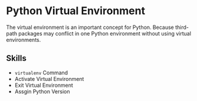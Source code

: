 # Python Virtual Environment

The virtual environment is an important concept for Python.
Because third-path packages may conflict in one Python environment without using virtual environments.

## Skills

- `virtualenv` Command
- Activate Virtual Environment
- Exit Virtual Environment
- Assgin Python Version